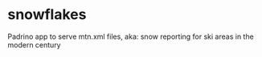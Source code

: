 snowflakes
==========

Padrino app to serve mtn.xml files, aka: snow reporting for ski areas in the modern century
